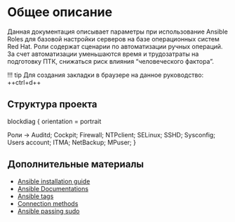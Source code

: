 # Общее описание
Данная документация описывает параметры при использование Ansible Roles для базовой настройки серверов на базе операционных систем Red Hat. Роли содержат сценарии по автоматизации ручных операций. За счет автоматизации уменьшаются время и трудозатраты на подготовку ПТК, снижаться риск влияния “человеческого фактора”.

!!! tip
    Для создания закладки в браузере на данное руководство: ++ctrl+d++

## Структура проекта

blockdiag {
  orientation = portrait

  Роли -> Auditd;
          Cockpit;
          Firewall;
          NTPclient;
          SELinux;
          SSHD;
          Sysconfig;
          Users account;
          ITMA;
          NetBackup;
          MPuser;
}

## Дополнительные материалы

- [Ansible installation guide](https://docs.ansible.com/ansible/latest/installation_guide/intro_installation.html)
- [Ansible Documentations](https://docs.ansible.com)
- [Ansible tags](https://docs.ansible.com/ansible/latest/user_guide/playbooks_tags.html)
- [Connection methods](https://docs.ansible.com/ansible/latest/user_guide/connection_details.html)
- [Ansible passing sudo](https://8gwifi.org/docs/ansible-sudo-ssh-password.jsp)